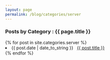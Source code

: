 ```yaml
---
layout: page
permalink: /blog/categories/server
---
```


<h3> Posts by Category : {{ page.title }} </h3>

<div class="card">
{% for post in site.categories.server %}
 <li class="category-posts"><span>{{ post.date | date_to_string }}</span> &nbsp; <a href="{{ post.url }}">{{ post.title }}</a></li>
{% endfor %}
</div>
